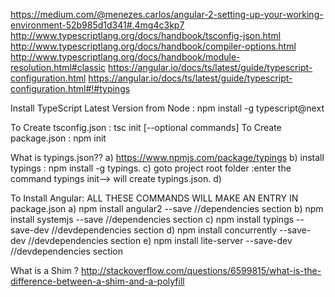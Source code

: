 
https://medium.com/@menezes.carlos/angular-2-setting-up-your-working-environment-52b985d1d341#.4mg4c3kp7
http://www.typescriptlang.org/docs/handbook/tsconfig-json.html
http://www.typescriptlang.org/docs/handbook/compiler-options.html 
http://www.typescriptlang.org/docs/handbook/module-resolution.html#classic
https://angular.io/docs/ts/latest/guide/typescript-configuration.html
https://angular.io/docs/ts/latest/guide/typescript-configuration.html#!#typings

Install TypeScript Latest Version from Node : npm install -g typescript@next 

To Create tsconfig.json : tsc init [--optional commands]
To Create package.json : npm init

What is typings.json??
  a) https://www.npmjs.com/package/typings
  b) install typings : npm install -g typings.
  c) goto project root folder :enter the command  typings init--> will create typings.json.
  d) 



To Install Angular: ALL THESE COMMANDS WILL MAKE AN ENTRY IN package.json
    a)  npm install angular2 --save  //dependencies section
    b)  npm install systemjs --save  //dependencies section
    c)  npm install typings --save-dev //devdependencies section 
    d)  npm install concurrently --save-dev //devdependencies section 
    e)  npm install lite-server --save-dev  //devdependencies section 


What is a Shim ? http://stackoverflow.com/questions/6599815/what-is-the-difference-between-a-shim-and-a-polyfill